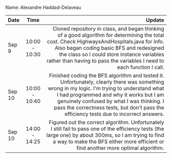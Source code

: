 Name: Alexandre Haddad-Delaveau

| Date   |     Time      |                                                                                                                                                                                                                                                                                                                         Update |
|:-------|:-------------:|-------------------------------------------------------------------------------------------------------------------------------------------------------------------------------------------------------------------------------------------------------------------------------------------------------------------------------:|
| Sep 9  | 10:00 - 10:30 |                 Cloned repository in class, and began thinking of a good algorithm for determining the total cost. Check HighwaysAndHospitals.java for info. Also began coding basic BFS and redesigned the class so I could store instance variables rather than having to pass the variables I need to each function I call. |
| Sep 10 | 10:00 - 10:40 | Finished coding the BFS algorithm and tested it. Unfortunately, clearly there was something wrong in my logic. I'm trying to understand what I had programmed and why it works but I am genuinely confused by what I was thinking. I pass the correctness tests, but don't pass the efficiency tests due to incorrect answers. |
| Sep 10 | 14:00 - 14:25 |                                                                                   Figured out the correct algorithm. Unfortunately I still fail to pass one of the efficiency tests (the large one) by about 300ms, so I am trying to find a way to make the BFS either more efficient or find another more optimal algorithm. |